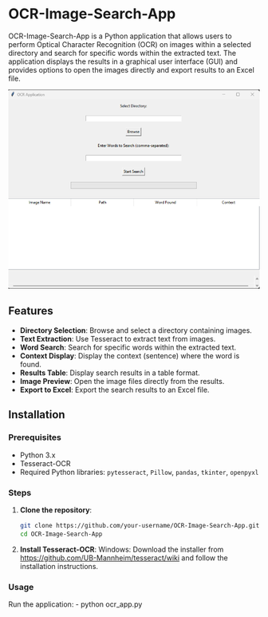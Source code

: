 # OCR-Image-Search-App

OCR-Image-Search-App is a Python application that allows users to perform Optical Character Recognition (OCR) on images within a selected directory and search for specific words within the extracted text. The application displays the results in a graphical user interface (GUI) and provides options to open the images directly and export results to an Excel file.

![OCR-Image-Search-App](images/Screenshot_1.png)

## Features

- **Directory Selection**: Browse and select a directory containing images.
- **Text Extraction**: Use Tesseract to extract text from images.
- **Word Search**: Search for specific words within the extracted text.
- **Context Display**: Display the context (sentence) where the word is found.
- **Results Table**: Display search results in a table format.
- **Image Preview**: Open the image files directly from the results.
- **Export to Excel**: Export the search results to an Excel file.

## Installation

### Prerequisites

- Python 3.x
- Tesseract-OCR
- Required Python libraries: `pytesseract`, `Pillow`, `pandas`, `tkinter`, `openpyxl`

### Steps

1. **Clone the repository**:
   ```bash
   git clone https://github.com/your-username/OCR-Image-Search-App.git
   cd OCR-Image-Search-App

2. **Install Tesseract-OCR**:
    Windows: Download the installer from https://github.com/UB-Mannheim/tesseract/wiki and follow the installation instructions.

### Usage 
Run the application:
    - python ocr_app.py


